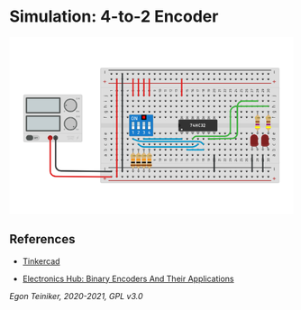 # Simulation: 4-to-2 Encoder

![Encoder](encoder.png)

## References
* [Tinkercad](https://www.tinkercad.com/things/2eObGT5jGVY)

* [Electronics Hub: Binary Encoders And Their Applications](https://www.electronicshub.org/binary-encoder/)


*Egon Teiniker, 2020-2021, GPL v3.0* 
